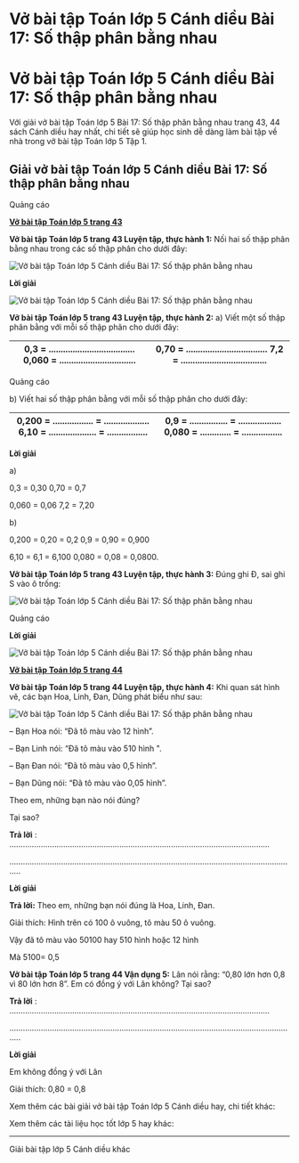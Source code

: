 # Vở bài tập Toán lớp 5 Cánh diều Bài 17: Số thập phân bằng nhau

# Vở bài tập Toán lớp 5 Cánh diều Bài 17: Số thập phân bằng nhau

Với giải vở bài tập Toán lớp 5 Bài 17: Số thập phân bằng nhau trang 43, 44 sách Cánh diều hay nhất, chi tiết sẽ giúp học sinh dễ dàng làm bài tập về nhà trong vở bài tập Toán lớp 5 Tập 1.

## Giải vở bài tập Toán lớp 5 Cánh diều Bài 17: Số thập phân bằng nhau

Quảng cáo

[**Vở bài tập Toán lớp 5 trang 43**](https://vietjack.com/vbt-toan-5-cd/vbt-toan-lop-5-trang-43.jsp)

**Vở bài tập Toán lớp 5 trang 43 Luyện tập, thực hành 1:** Nối hai số thập phân bằng nhau trong các số thập phân cho dưới đây:

![Vở bài tập Toán lớp 5 Cánh diều Bài 17: Số thập phân bằng nhau](https://vietjack.com/vbt-toan-5-cd/images/bai-17-so-thap-phan-bang-nhau-5.PNG)

**Lời giải**

![Vở bài tập Toán lớp 5 Cánh diều Bài 17: Số thập phân bằng nhau](https://vietjack.com/vbt-toan-5-cd/images/bai-17-so-thap-phan-bang-nhau-6.PNG)

**Vở bài tập Toán lớp 5 trang 43 Luyện tập, thực hành 2:** a) Viết một số thập phân bằng với mỗi số thập phân cho dưới đây:

0,3 = .................................... 0,060 = ................................ |  0,70 = .................................. 7,2 = ....................................  
---|---  
  
Quảng cáo

b) Viết hai số thập phân bằng với mỗi số thập phân cho dưới đây:

0,200 = ................. = ................... 6,10 = .................... = ................. |  0,9 = ................ = .................. 0,080 = ............. = .................  
---|---  
  
**Lời giải**

a) 

0,3 = 0,30 0,70 = 0,7 

0,060 = 0,06 7,2 = 7,20

b) 

0,200 = 0,20 = 0,2 0,9 = 0,90 = 0,900 

6,10 = 6,1 = 6,100 0,080 = 0,08 = 0,0800.

**Vở bài tập Toán lớp 5 trang 43 Luyện tập, thực hành 3:** Đúng ghi Đ, sai ghi S vào ô trống:

![Vở bài tập Toán lớp 5 Cánh diều Bài 17: Số thập phân bằng nhau](https://vietjack.com/vbt-toan-5-cd/images/bai-17-so-thap-phan-bang-nhau-7.PNG)

Quảng cáo

**Lời giải**

![Vở bài tập Toán lớp 5 Cánh diều Bài 17: Số thập phân bằng nhau](https://vietjack.com/vbt-toan-5-cd/images/bai-17-so-thap-phan-bang-nhau-8.PNG)

[**Vở bài tập Toán lớp 5 trang 44**](https://vietjack.com/vbt-toan-5-cd/vbt-toan-lop-5-trang-44.jsp)

**Vở bài tập Toán lớp 5 trang 44 Luyện tập, thực hành 4:** Khi quan sát hình vẽ, các bạn Hoa, Linh, Đan, Dũng phát biểu như sau:

![Vở bài tập Toán lớp 5 Cánh diều Bài 17: Số thập phân bằng nhau](https://vietjack.com/vbt-toan-5-cd/images/bai-17-so-thap-phan-bang-nhau-9.PNG)

– Bạn Hoa nói: “Đã tô màu vào 12 hình”.

– Bạn Linh nói: “Đã tô màu vào 510 hình ".

– Bạn Đan nói: “Đã tô màu vào 0,5 hình”.

– Bạn Dũng nói: “Đã tô màu vào 0,05 hình”.

Theo em, những bạn nào nói đúng? 

Tại sao?

**Trả lời** : ....................................................................................................................

.................................................................................................................................

**Lời giải**

**Trả lời:** Theo em, những bạn nói đúng là Hoa, Linh, Đan.

Giải thích: Hình trên có 100 ô vuông, tô màu 50 ô vuông.

Vậy đã tô màu vào 50100 hay 510 hình hoặc 12 hình

Mà 5100= 0,5

**Vở bài tập Toán lớp 5 trang 44 Vận dụng 5:** Lân nói rằng: “0,80 lớn hơn 0,8 vì 80 lớn hơn 8”. Em có đồng ý với Lân không? Tại sao?

**Trả lời** : ....................................................................................................................

.................................................................................................................................

**Lời giải**

Em không đồng ý với Lân 

Giải thích: 0,80 = 0,8

Xem thêm các bài giải vở bài tập Toán lớp 5 Cánh diều hay, chi tiết khác:

Xem thêm các tài liệu học tốt lớp 5 hay khác:

* * *

Giải bài tập lớp 5 Cánh diều khác
